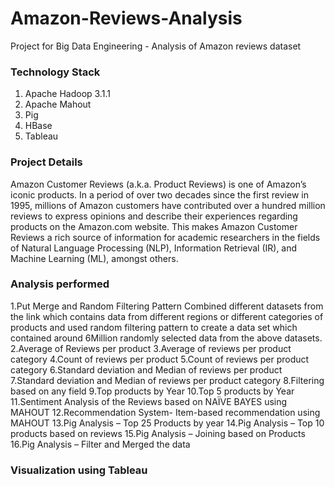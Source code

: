 # Amazon-Reviews-Analysis
Project for Big Data Engineering - Analysis of Amazon reviews dataset

### Technology Stack

1) Apache Hadoop 3.1.1
2) Apache Mahout
3) Pig
4) HBase
5) Tableau

### Project Details

Amazon Customer Reviews (a.k.a. Product Reviews) is one of Amazon’s iconic products. In a period of over two decades since the first review in 1995, millions of Amazon customers have contributed over a hundred million reviews to express opinions and describe their experiences regarding products on the Amazon.com website. This makes Amazon Customer Reviews a rich source of information for academic researchers in the fields of Natural Language Processing (NLP), Information Retrieval (IR), and Machine Learning (ML), amongst others.

### Analysis performed

1.Put Merge and Random Filtering Pattern
  Combined different datasets from the link which contains data from different regions or different categories of products and                 used random filtering pattern to create a data set which contained around 6Million randomly selected data from the above     datasets.
2.Average of Reviews per product
3.Average of reviews per product category
4.Count of reviews per product
5.Count of reviews per product category
6.Standard deviation and Median of reviews per product
7.Standard deviation and Median of reviews per product category
8.Filtering based on any field
9.Top products by Year
10.Top 5 products by Year
11.Sentiment Analysis of the Reviews based on NAÏVE BAYES using MAHOUT
12.Recommendation System- Item-based recommendation using MAHOUT 
13.Pig Analysis – Top 25 Products by year
14.Pig Analysis – Top 10 products based on reviews
15.Pig Analysis – Joining based on Products
16.Pig Analysis – Filter and Merged the data

### Visualization using Tableau

